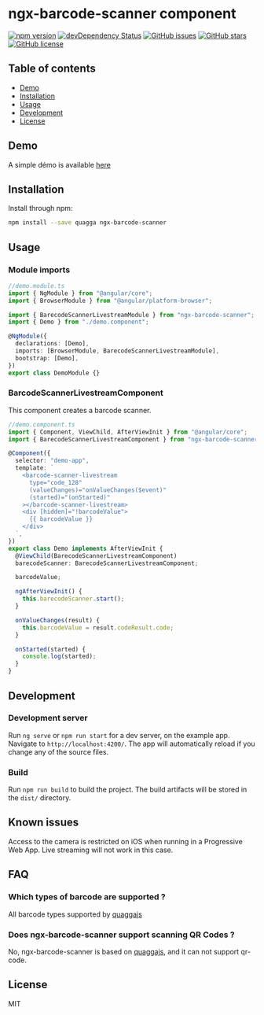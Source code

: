 # ngx-barcode-scanner component

[![npm version](https://badge.fury.io/js/ngx-barcode-scanner.svg)](https://www.npmjs.com/ngx-barcode-scanner)
[![devDependency Status](https://david-dm.org/julienboulay/ngx-barcode-scanner/dev-status.svg)](https://david-dm.org/julienboulay/ngx-barcode-scanner#info=devDependencies)
[![GitHub issues](https://img.shields.io/github/issues/julienboulay/ngx-barcode-scanner.svg)](https://github.com/julienboulay/ngx-barcode-scanner/issues)
[![GitHub stars](https://img.shields.io/github/stars/julienboulay/ngx-barcode-scanner.svg)](https://github.com/julienboulay/ngx-barcode-scanner/stargazers)
[![GitHub license](https://img.shields.io/badge/license-MIT-blue.svg)](https://raw.githubusercontent.com/julienboulay/ngx-barcode-scanner/master/LICENSE)

## Table of contents

- [Demo](#demo)
- [Installation](#installation)
- [Usage](#usage)
- [Development](#development)
- [License](#license)

## Demo

A simple démo is available [here](https://julienboulay.github.io/ngx-barcode-scanner)

## Installation

Install through npm:

```bash
npm install --save quagga ngx-barcode-scanner
```

## Usage

### Module imports

```typescript
//demo.module.ts
import { NgModule } from "@angular/core";
import { BrowserModule } from "@angular/platform-browser";

import { BarecodeScannerLivestreamModule } from "ngx-barcode-scanner";
import { Demo } from "./demo.component";

@NgModule({
  declarations: [Demo],
  imports: [BrowserModule, BarecodeScannerLivestreamModule],
  bootstrap: [Demo],
})
export class DemoModule {}
```

### BarcodeScannerLivestreamComponent

This component creates a barcode scanner.

```typescript
//demo.component.ts
import { Component, ViewChild, AfterViewInit } from "@angular/core";
import { BarecodeScannerLivestreamComponent } from "ngx-barcode-scanner";

@Component({
  selector: "demo-app",
  template: `
    <barcode-scanner-livestream
      type="code_128"
      (valueChanges)="onValueChanges($event)"
      (started)="(onStarted)"
    ></barcode-scanner-livestream>
    <div [hidden]="!barcodeValue">
      {{ barcodeValue }}
    </div>
  `,
})
export class Demo implements AfterViewInit {
  @ViewChild(BarecodeScannerLivestreamComponent)
  barecodeScanner: BarecodeScannerLivestreamComponent;

  barcodeValue;

  ngAfterViewInit() {
    this.barecodeScanner.start();
  }

  onValueChanges(result) {
    this.barcodeValue = result.codeResult.code;
  }

  onStarted(started) {
    console.log(started);
  }
}
```

## Development

### Development server

Run `ng serve` or `npm run start` for a dev server, on the example app. Navigate to `http://localhost:4200/`. The app will automatically reload if you change any of the source files.

### Build

Run `npm run build` to build the project. The build artifacts will be stored in the `dist/` directory.

## Known issues

Access to the camera is restricted on iOS when running in a Progressive Web App. Live streaming will not work in this case.

## FAQ

### Which types of barcode are supported ?

All barcode types supported by [quaggajs](https://serratus.github.io/quaggaJS/)

### Does ngx-barcode-scanner support scanning QR Codes ?

No,
ngx-barcode-scanner is based on [quaggajs](https://serratus.github.io/quaggaJS/), and it can not support qr-code.

## License

MIT
